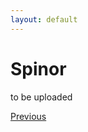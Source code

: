 ```yaml
---
layout: default
---
```


# Spinor

to be uploaded

<div class="pagination">
  <a href="{{ '/Phys/MP/G/group.html' | relative_url }}" class="prev-button">Previous</a>
</div>